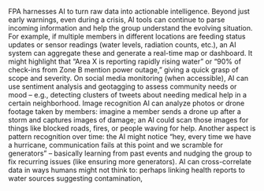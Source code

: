 FPA harnesses AI to turn raw data into actionable intelligence. Beyond just early warnings, even during a crisis, AI tools can continue to parse incoming information and help the group understand the evolving situation. For example, if multiple members in different locations are feeding status updates or sensor readings (water levels, radiation counts, etc.), an AI system can aggregate these and generate a real-time map or dashboard. It might highlight that “Area X is reporting rapidly rising water” or “90% of check-ins from Zone B mention power outage,” giving a quick grasp of scope and severity. On social media monitoring (when accessible), AI can use sentiment analysis and geotagging to assess community needs or mood – e.g., detecting clusters of tweets about needing medical help in a certain neighborhood. Image recognition AI can analyze photos or drone footage taken by members: imagine a member sends a drone up after a storm and captures images of damage; an AI could scan those images for things like blocked roads, fires, or people waving for help. Another aspect is pattern recognition over time: the AI might notice “hey, every time we have a hurricane, communication fails at this point and we scramble for generators” – basically learning from past events and nudging the group to fix recurring issues (like ensuring more generators). AI can cross-correlate data in ways humans might not think to: perhaps linking health reports to water sources suggesting contamination,